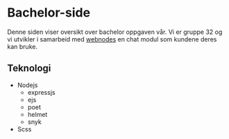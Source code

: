 # Bachelor-side

Denne siden viser oversikt over bachelor oppgaven vår. Vi er gruppe 32 og vi 
utvikler i samarbeid med <a href="http://webnodes.no">webnodes</a> en chat modul som kundene deres kan bruke.

## Teknologi

* Nodejs 
  * expressjs  
  * ejs        
  * poet
  * helmet
  * snyk
* Scss


